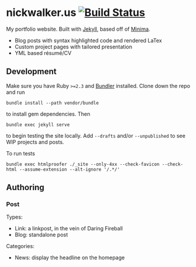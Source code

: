# nickwalker.us [![Build Status](https://travis-ci.org/nickswalker/nickwalker.us.svg?branch=master)](https://travis-ci.org/nickswalker/nickwalker.us)

My portfolio website. Built with [Jekyll](https://jekyllrb.com), based off of [Minima](https://github.com/jekyll/minima).

* Blog posts with syntax highlighted code and rendered LaTex
* Custom project pages with tailored presentation
* YML based résumé/CV

## Development

Make sure you have Ruby `>=2.3` and [Bundler](http://bundler.io/) installed. Clone down the repo and run

    bundle install --path vendor/bundle

to install gem dependencies. Then

    bundle exec jekyll serve

to begin testing the site locally. Add `--drafts` and/or `--unpublished` to see WIP projects and posts.

To run tests

    bundle exec htmlproofer ./_site --only-4xx --check-favicon --check-html --assume-extension --alt-ignore '/.*/'

## Authoring

### Post

Types:

* Link: a linkpost, in the vein of Daring Fireball
* Blog: standalone post

Categories:

* News: display the headline on the homepage